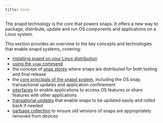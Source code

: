 ```yaml
---
title: Core
---
```


The snapd technology is the core that powers snaps. It offers a new way to package, distribute, update and run OS components and applications on a Linux system.

This section provides an overview to the key concepts and technologies that enable snapd systems, covering:

- [installing snapd on your Linux distribution](/docs/core/install)
- [using the `snap` command](/docs/core/usage)
- the concept of [snap stores](/docs/core/store) where snaps are distributed for both testing and final release
- the [core principals of the snapd system](/docs/core/snapd), including the OS snap, transactional updates and application confinement
- [interfaces](/docs/core/interfaces) to enable applications to access OS features or share features with other applications
- [transational updates](/docs/core/updates) that enable snaps to be updated easily and rolled back if needed
- [garbage collection](/docs/core/versions) to ensure old versions of snaps are appropriately removed from devices
